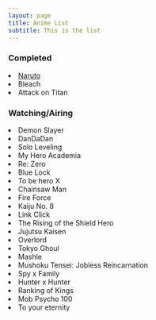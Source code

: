 ```yaml
---
layout: page
title: Anime List
subtitle: This is the list
---
```


### Completed
<li><a href="https://niftybeard.github.io/animeList/2025-06-06-Naruto">Naruto</a></li>
<li>Bleach</li>
<li>Attack on Titan</li>

### Watching/Airing
<li>Demon Slayer</li>
<li>DanDaDan</li>
<li>Solo Leveling</li>
<li>My Hero Academia</li>
<li>Re: Zero</li>
<li>Blue Lock</li>
<li>To be hero X</li>
<li>Chainsaw Man</li>
<li>Fire Force</li>
<li>Kaiju No. 8</li>
<li>Link Click</li>
<li>The Rising of the Shield Hero</li>
<li>Jujutsu Kaisen</li>
<li>Overlord</li>
<li>Tokyo Ghoul</li>
<li>Mashle</li>
<li>Mushoku Tensei: Jobless Reincarnation</li>
<li>Spy x Family</li>
<li>Hunter x Hunter</li>
<li>Ranking of Kings</li>
<li>Mob Psycho 100</li>
<li>To your eternity</li>
